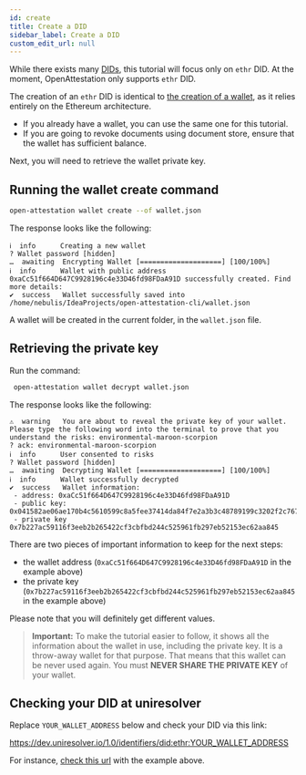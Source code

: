 ```yaml
---
id: create
title: Create a DID
sidebar_label: Create a DID
custom_edit_url: null
---
```


While there exists many [DIDs](https://www.w3.org/TR/did-core/), this tutorial will focus only on `ethr` DID. At the moment, OpenAttestation only supports `ethr` DID.

The creation of an `ethr` DID is identical to [the creation of a wallet](/docs/ethereum-section/wallet), as it relies entirely on the Ethereum architecture. 

* If you already have a wallet, you can use the same one for this tutorial. 
* If you are going to revoke documents using document store, ensure that the wallet has sufficient balance.

Next, you will need to retrieve the wallet private key.

## Running the wallet create command
   ```bash
   open-attestation wallet create --of wallet.json
   ```
The response looks like the following:
   ```text
   ℹ  info      Creating a new wallet
   ? Wallet password [hidden]
   …  awaiting  Encrypting Wallet [====================] [100/100%]
   ℹ  info      Wallet with public address 0xaCc51f664D647C9928196c4e33D46fd98FDaA91D successfully created. Find more details:
   ✔  success   Wallet successfully saved into /home/nebulis/IdeaProjects/open-attestation-cli/wallet.json
   ```

   A wallet will be created in the current folder, in the `wallet.json` file.

## Retrieving the private key
Run the command: 
   ```bash
    open-attestation wallet decrypt wallet.json
   ```
The response looks like the following:
   ```text
   ⚠  warning   You are about to reveal the private key of your wallet. Please type the following word into the terminal to prove that you understand the risks: environmental-maroon-scorpion
   ? ack: environmental-maroon-scorpion
   ℹ  info      User consented to risks
   ? Wallet password [hidden]
   …  awaiting  Decrypting Wallet [====================] [100/100%]
   ℹ  info      Wallet successfully decrypted
   ✔  success   Wallet information:
    - address: 0xaCc51f664D647C9928196c4e33D46fd98FDaA91D
    - public key: 0x041582ae06ae170b4c5610599c8a5fee37414da84f7e2a3b3c48789199c3202f2c7673f3e32dfead4543247ccb792aa4f54dbd3e701172723434e88f770dd64823
    - private key 0x7b227ac59116f3eeb2b265422cf3cbfbd244c525961fb297eb52153ec62aa845
   ```

There are two pieces of important information to keep for the next steps:

- the wallet address (`0xaCc51f664D647C9928196c4e33D46fd98FDaA91D` in the example above)
- the private key (`0x7b227ac59116f3eeb2b265422cf3cbfbd244c525961fb297eb52153ec62aa845` in the example above)

Please note that you will definitely get different values.

>**Important:** To make the tutorial easier to follow, it shows all the information about the wallet in use, including the private key. It is a throw-away wallet for that purpose. That means that this wallet can be never used again. You must **NEVER SHARE THE PRIVATE KEY** of your wallet.

## Checking your DID at uniresolver
Replace `YOUR_WALLET_ADDRESS` below and check your DID via this link: 

https://dev.uniresolver.io/1.0/identifiers/did:ethr:YOUR_WALLET_ADDRESS

For instance, [check this url](https://dev.uniresolver.io/1.0/identifiers/did:ethr:0xaCc51f664D647C9928196c4e33D46fd98FDaA91D) with the example above.